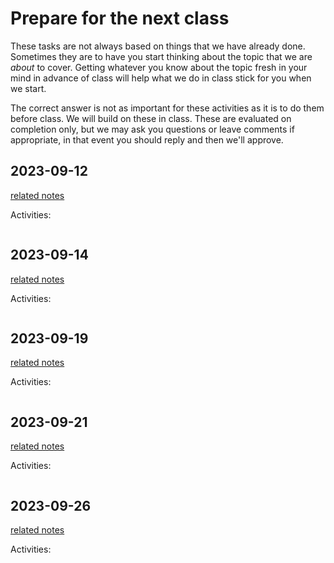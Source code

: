 # Prepare for the next class




These tasks are not always based on things that we have already done.  Sometimes they are to have you start thinking about the topic that we are *about* to cover. Getting whatever you know about the topic fresh in your mind in advance of class will help what we do in class stick for you when we start.

The correct answer is not as important for these activities as it is to do them before class.  We will build on these in class. These are evaluated on completion only, but we may ask you questions or leave comments if appropriate, in that event you should reply and then we'll approve. 



## 2023-09-12

[related notes](../notes/2023-09-12)

Activities:
```{include} ../_prepare/2023-09-12.md
```
## 2023-09-14

[related notes](../notes/2023-09-14)

Activities:
```{include} ../_prepare/2023-09-14.md
```
## 2023-09-19

[related notes](../notes/2023-09-19)

Activities:
```{include} ../_prepare/2023-09-19.md
```
## 2023-09-21

[related notes](../notes/2023-09-21)

Activities:
```{include} ../_prepare/2023-09-21.md
```
## 2023-09-26

[related notes](../notes/2023-09-26)

Activities:
```{include} ../_prepare/2023-09-26.md
```